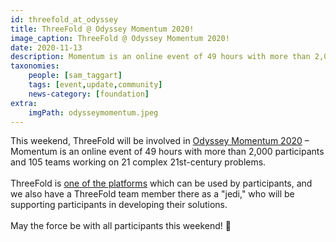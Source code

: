 ```yaml
---
id: threefold_at_odyssey
title: ThreeFold @ Odyssey Momentum 2020!
image_caption: ThreeFold @ Odyssey Momentum 2020!
date: 2020-11-13
description: Momentum is an online event of 49 hours with more than 2,000 participants and 105 teams working on 21 complex 21st-century problems.
taxonomies:
    people: [sam_taggart]
    tags: [event,update,community]
    news-category: [foundation]
extra:
    imgPath: odysseymomentum.jpeg
---
```


This weekend, ThreeFold will be involved in [Odyssey Momentum 2020](https://www.odyssey.org/momentum/) – Momentum is an online event of 49 hours with more than 2,000 participants and 105 teams working on 21 complex 21st-century problems.
<br/>
<br/>
ThreeFold is [one of the platforms](https://gitlab.com/digicampus/ssi/ssi-overview) which can be used by participants, and we also have a ThreeFold team member there as a "jedi," who will be supporting participants in developing their solutions.
<br/>
<br/>
May the force be with all participants this weekend! 🙏

